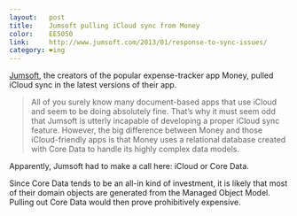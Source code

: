 ```yaml
---
layout:   post
title:    Jumsoft pulling iCloud sync from Money
color:    EE5050
link:     http://www.jumsoft.com/2013/01/response-to-sync-issues/
category: ❤ing
---
```


[Jumsoft], the creators of the popular expense-tracker app Money, pulled iCloud
sync in the latest versions of their app.

> All of you surely know many document-based apps that use iCloud and seem to be
> doing absolutely fine. That’s why it must seem odd that Jumsoft is utterly
> incapable of developing a proper iCloud sync feature. However, the big
> difference between Money and those iCloud-friendly apps is that Money uses a
> relational database created with Core Data to handle its highly complex data
> models.

Apparently, Jumsoft had to make a call here: iCloud or Core Data.

Since Core Data tends to be an all-in kind of investment, it is likely that most
of their domain objects are generated from the Managed Object Model. Pulling out
Core Data would then prove prohibitively expensive.

[jumsoft]: http://www.jumsoft.com
